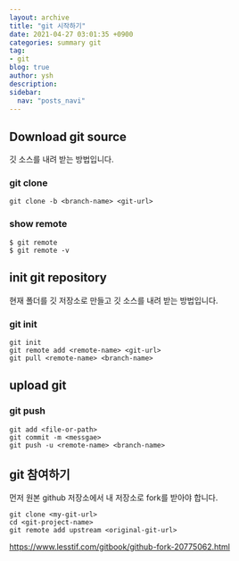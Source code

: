 ```yaml
---
layout: archive
title: "git 시작하기"
date: 2021-04-27 03:01:35 +0900
categories: summary git
tag:
- git
blog: true
author: ysh
description: 
sidebar:
  nav: "posts_navi"
---
```


## Download git source
깃 소스를 내려 받는 방법입니다.
### git clone
```
git clone -b <branch-name> <git-url>
```

### show remote 
```
$ git remote 
$ git remote -v
```

## init git repository
현재 폴더를 깃 저장소로 만들고 깃 소스를 내려 받는 방법입니다.
### git init
```
git init
git remote add <remote-name> <git-url>
git pull <remote-name> <branch-name>
```

## upload git
### git push
```
git add <file-or-path>
git commit -m <messgae>
git push -u <remote-name> <branch-name>
```

## git 참여하기
먼저 원본 github 저장소에서 내 저장소로 fork를 받아야 합니다.
```
git clone <my-git-url>
cd <git-project-name>
git remote add upstream <original-git-url>

```

https://www.lesstif.com/gitbook/github-fork-20775062.html